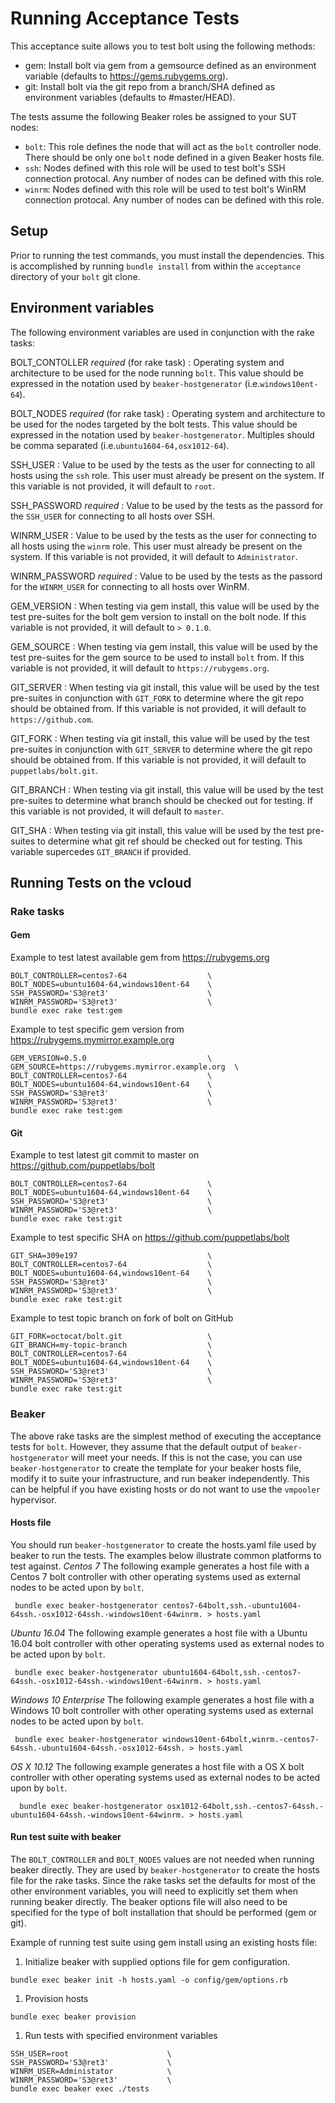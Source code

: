 # Running Acceptance Tests

This acceptance suite allows you to test bolt using the following methods:

* gem: Install bolt via gem from a gemsource defined as an environment
  variable (defaults to https://gems.rubygems.org).
* git: Install bolt via the git repo from a branch/SHA defined as
  environment variables (defaults to #master/HEAD).

The tests assume the following Beaker roles be assigned to your SUT nodes:
* `bolt`: This role defines the node that will act as the `bolt`
  controller node. There should be only one `bolt` node defined in a
  given Beaker hosts file.
* `ssh`: Nodes defined with this role will be used to test bolt's SSH
  connection protocal. Any number of nodes can be defined with this role.
* `winrm`: Nodes defined with this role will be used to test bolt's WinRM
  connection protocal. Any number of nodes can be defined with this role.


## Setup

Prior to running the test commands, you must install the dependencies. This is
accomplished by running `bundle install` from within the `acceptance`
directory of your `bolt` git clone.

## Environment variables
The following environment variables are used in conjunction with the
rake tasks:

BOLT_CONTOLLER  _required_ (for rake task)
    :  Operating system and architecture to be used for the node running
    `bolt`. This value should be expressed in the notation used by
    `beaker-hostgenerator` (i.e.`windows10ent-64`).

BOLT_NODES  _required_ (for rake task)
    :  Operating system and architecture to be used for the nodes targeted by
    the bolt tests. This value should be expressed in the notation used by
    `beaker-hostgenerator`. Multiples should be comma separated
    (i.e.`ubuntu1604-64,osx1012-64`).

SSH_USER
    :  Value to be used by the tests as the user for connecting to all
    hosts using the `ssh` role. This user must already be present on the
    system. If this variable is not provided, it will default to `root`.

SSH_PASSWORD  _required_
    :  Value to be used by the tests as the passord for the `SSH_USER`
     for connecting to all hosts over SSH.

WINRM_USER
    :  Value to be used by the tests as the user for connecting to all
    hosts using the `winrm` role. This user must already be present on
    the system. If this variable is not provided, it will default to
    `Administrator`.

WINRM_PASSWORD  _required_
    :  Value to be used by the tests as the passord for the `WINRM_USER`
     for connecting to all hosts over WinRM.

GEM_VERSION
    :  When testing via gem install, this value will be used by the test
    pre-suites for the bolt gem version to install on the bolt node. If this
    variable is not provided, it will default to `> 0.1.0`.

GEM_SOURCE
    :  When testing via gem install, this value will be used by the test
    pre-suites for the gem source to be used to install `bolt` from. If this
    variable is not provided, it will default to `https://rubygems.org`.

GIT_SERVER
    :  When testing via git install, this value will be used by the test
    pre-suites in conjunction with `GIT_FORK` to determine where the git repo
    should be obtained from. If this variable is not provided, it will default
    to `https://github.com`.

GIT_FORK
    :  When testing via git install, this value will be used by the test
    pre-suites in conjunction with `GIT_SERVER` to determine where the git repo
    should be obtained from. If this variable is not provided, it will default
    to `puppetlabs/bolt.git`.

GIT_BRANCH
    :  When testing via git install, this value will be used by the test
    pre-suites to determine what branch should be checked out for testing.
    If this variable is not provided, it will default to `master`.

GIT_SHA
    :  When testing via git install, this value will be used by the test
    pre-suites to determine what git ref should be checked out for testing.
    This variable supercedes `GIT_BRANCH` if provided.

## Running Tests on the vcloud

### Rake tasks
####  Gem
Example to test latest available gem from https://rubygems.org
```
BOLT_CONTROLLER=centos7-64                  \
BOLT_NODES=ubuntu1604-64,windows10ent-64    \
SSH_PASSWORD='S3@ret3'                      \
WINRM_PASSWORD='S3@ret3'                    \
bundle exec rake test:gem
```

Example to test specific gem version from https://rubygems.mymirror.example.org
```
GEM_VERSION=0.5.0                           \
GEM_SOURCE=https://rubygems.mymirror.example.org  \
BOLT_CONTROLLER=centos7-64                  \
BOLT_NODES=ubuntu1604-64,windows10ent-64    \
SSH_PASSWORD='S3@ret3'                      \
WINRM_PASSWORD='S3@ret3'                    \
bundle exec rake test:gem
```

#### Git
Example to test latest git commit to master on https://github.com/puppetlabs/bolt
```
BOLT_CONTROLLER=centos7-64                  \
BOLT_NODES=ubuntu1604-64,windows10ent-64    \
SSH_PASSWORD='S3@ret3'                      \
WINRM_PASSWORD='S3@ret3'                    \
bundle exec rake test:git
```

Example to test specific SHA on https://github.com/puppetlabs/bolt
```
GIT_SHA=309e197                             \
BOLT_CONTROLLER=centos7-64                  \
BOLT_NODES=ubuntu1604-64,windows10ent-64    \
SSH_PASSWORD='S3@ret3'                      \
WINRM_PASSWORD='S3@ret3'                    \
bundle exec rake test:git
```

Example to test topic branch on fork of bolt on GitHub
```
GIT_FORK=octocat/bolt.git                   \
GIT_BRANCH=my-topic-branch                  \
BOLT_CONTROLLER=centos7-64                  \
BOLT_NODES=ubuntu1604-64,windows10ent-64    \
SSH_PASSWORD='S3@ret3'                      \
WINRM_PASSWORD='S3@ret3'                    \
bundle exec rake test:git
```

### Beaker
The above rake tasks are the simplest method of executing the acceptance tests
for `bolt`. However, they assume that the default output of
`beaker-hostgenerator` will meet your needs. If this is not the case, you can
use `beaker-hostgenerator` to create the template for your beaker hosts file,
modify it to suite your infrastructure, and run beaker independently. This can
be helpful if you have existing hosts or do not want to use the `vmpooler`
hypervisor.

####  Hosts file

You should run `beaker-hostgenerator` to create the hosts.yaml file used by
beaker to run the tests. The examples below illustrate common platforms to
test against.
_Centos 7_
The following example generates a host file with a Centos 7 bolt controller
with other operating systems used as external nodes to be acted upon by
`bolt`.
```
 bundle exec beaker-hostgenerator centos7-64bolt,ssh.-ubuntu1604-64ssh.-osx1012-64ssh.-windows10ent-64winrm. > hosts.yaml
```
_Ubuntu 16.04_
The following example generates a host file with a Ubuntu 16.04 bolt controller
with other operating systems used as external nodes to be acted upon by
`bolt`.
```
 bundle exec beaker-hostgenerator ubuntu1604-64bolt,ssh.-centos7-64ssh.-osx1012-64ssh.-windows10ent-64winrm. > hosts.yaml
```
_Windows 10 Enterprise_
The following example generates a host file with a Windows 10 bolt controller
with other operating systems used as external nodes to be acted upon by
`bolt`.
```
 bundle exec beaker-hostgenerator windows10ent-64bolt,winrm.-centos7-64ssh.-ubuntu1604-64ssh.-osx1012-64ssh. > hosts.yaml
```
_OS X 10.12_
The following example generates a host file with a OS X bolt controller
with other operating systems used as external nodes to be acted upon by
`bolt`.
```
  bundle exec beaker-hostgenerator osx1012-64bolt,ssh.-centos7-64ssh.-ubuntu1604-64ssh.-windows10ent-64winrm. > hosts.yaml
```

#### Run test suite with beaker
The `BOLT_CONTROLLER` and `BOLT_NODES` values are not needed when running
beaker directly. They are used by `beaker-hostgenerator` to create the hosts
file for the rake tasks. Since the rake tasks set the defaults for most of the
other environment variables, you will need to explicitly set them when running
beaker directly. The beaker options file will also need to be specified for
the type of bolt installation that should be performed (gem or git).

Example of running test suite using gem install using an existing hosts file:
1. Initialize beaker with supplied options file for gem configuration.
```
bundle exec beaker init -h hosts.yaml -o config/gem/options.rb
```
1. Provision hosts
```
bundle exec beaker provision
```
1. Run tests with specified environment variables
```
SSH_USER=root                      \
SSH_PASSWORD='S3@ret3'             \
WINRM_USER=Administator            \
WINRM_PASSWORD='S3@ret3'           \
bundle exec beaker exec ./tests
```
